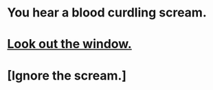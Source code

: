 # You hear a blood curdling scream.

# [Look out the window.](first-route/help-women.md) 
# [Ignore the scream.]




